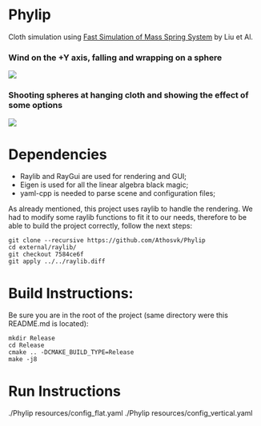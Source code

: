 # Phylip
Cloth simulation using [Fast Simulation of Mass Spring System](https://www.cs.utah.edu/~ladislav/liu13fast/liu13fast.html) by Liu et Al.

### Wind on the +Y axis, falling and wrapping on a sphere
![](https://media.giphy.com/media/0Nx6Ea6XJ8PzfODchu/giphy.gif)

### Shooting spheres at hanging cloth and showing the effect of some options
![](https://media.giphy.com/media/ZK7LztV355DsubZDyO/giphy.gif)


# Dependencies
- Raylib and RayGui are used for rendering and GUI;
- Eigen is used for all the linear algebra black magic;
- yaml-cpp is needed to parse scene and configuration files;

As already mentioned, this project uses raylib to handle the rendering. 
We had to modify some raylib functions to fit it to our needs, therefore to be able to build the project correctly, follow the next steps:

```
git clone --recursive https://github.com/Athosvk/Phylip
cd external/raylib/
git checkout 7584ce6f
git apply ../../raylib.diff
```

# Build Instructions:

Be sure you are in the root of the project (same directory were this README.md is located):

```
mkdir Release
cd Release
cmake .. -DCMAKE_BUILD_TYPE=Release
make -j8
```

# Run Instructions

./Phylip resources/config_flat.yaml
./Phylip resources/config_vertical.yaml
